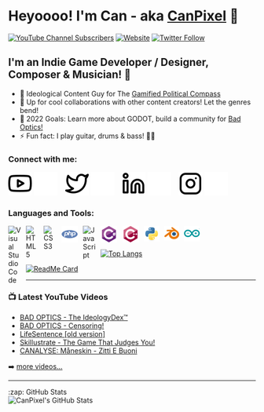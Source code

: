 # Heyoooo! I'm Can - aka [CanPixel][youtube] 👋 

[![YouTube Channel Subscribers](https://img.shields.io/youtube/channel/subscribers/UCDCHcqyeQgJ-jVSd6VJkbCw?logo=youtube&logoColor=red&style=for-the-badge)][youtube]
[![Website](https://img.shields.io/website?label=canpixel.com&style=for-the-badge&url=https%3A%2F%2Fcanpixel.com)](https://canpixel.com)
[![Twitter Follow](https://img.shields.io/twitter/follow/canpixel?color=1DA1F2&logo=twitter&style=for-the-badge)](https://twitter.com/intent/follow?original_referer=https%3A%2F%2Fgithub.com%2FPhuckYuToo&screen_name=PhuckYuToo)

## I'm an Indie Game Developer / Designer, Composer & Musician! 🎸

- 🌱 Ideological Content Guy for The <a href='https://github.com/CanPixel/BadOptics'>Gamified Political Compass</a>
- 👯 Up for cool collaborations with other content creators! Let the genres bend!
- 🥅 2022 Goals: Learn more about GODOT, build a community for <a href='https://github.com/CanPixel/BadOptics'>Bad Optics!</a>
- ⚡ Fun fact: I play guitar, drums & bass! 🎸🥁

### Connect with me:

[![website](./img/youtube-light.svg)](https://youtube.com/Superbowserfreak11)
[![website](./img/youtube-dark.svg)](https://youtube.com/Superbowserfreak11)
&nbsp;&nbsp;
[![website](./img/twitter-light.svg)](https://twitter.com/PhuckYuToo)
[![website](./img/twitter-dark.svg)](https://twitter.com/PhuckYuToo)
&nbsp;&nbsp;
[![website](./img/linkedin-light.svg)](https://linkedin.com/in/canpixel)
[![website](./img/linkedin-dark.svg)](https://linkedin.com/in/canpixel)
&nbsp;&nbsp;
[![website](./img/instagram-light.svg)](https://instagram.com/cannemen)
[![website](./img/instagram-dark.svg)](https://instagram.com/cannemen)

### Languages and Tools:
<div style='background-color:#ddd;'>
<img align="left" alt="Visual Studio Code" width="26px" src="https://cdn.jsdelivr.net/gh/devicons/devicon/icons/vscode/vscode-original.svg" style="padding-right:10px;">
<img align="left" alt="HTML5" width="26px" src="https://cdn.jsdelivr.net/gh/devicons/devicon/icons/html5/html5-original.svg" style="padding-right:10px;">
<img align="left" alt="CSS3" width="26px" src="https://cdn.jsdelivr.net/gh/devicons/devicon/icons/css3/css3-original.svg" style="padding-right:10px;">
<img align="left" alt="PHP" width="34px" src="https://raw.githubusercontent.com/devicons/devicon/v2.15.1/icons/php/php-plain.svg" style="padding-right:10px;" />
<img align="left" alt="JavaScript" width="26px" src="https://cdn.jsdelivr.net/gh/devicons/devicon/icons/javascript/javascript-original.svg" style="padding-right:10px;">
<img align="left" alt="C#" width="34px" src="https://raw.githubusercontent.com/devicons/devicon/v2.15.1/icons/csharp/csharp-original.svg" style="padding-right:10px;" />
<img align="left" alt="C++" width="34px" src="https://raw.githubusercontent.com/devicons/devicon/v2.15.1/icons/cplusplus/cplusplus-original.svg" style="padding-right:10px;" />
<img align="left" alt="Python" width="32px" src="https://raw.githubusercontent.com/devicons/devicon/v2.15.1/icons/python/python-original.svg" style="padding-right:10px;" />
<img align="left" alt="Blender" width="30px" src="https://raw.githubusercontent.com/devicons/devicon/v2.15.1/icons/blender/blender-original.svg" style="padding-right:10px;" />
<img align="left" alt="Arduino" width="32px" src="https://raw.githubusercontent.com/devicons/devicon/v2.15.1/icons/arduino/arduino-original.svg" style="padding-right:10px;" />
</div>
<br>
<br>

[![Top Langs](https://github-readme-stats.vercel.app/api/top-langs/?username=CanPixel&layout=compact)](https://github.com/CanPixel)

[![ReadMe Card](https://github-readme-stats.vercel.app/api/pin/?username=CanPixel&repo=BadOptics)](https://github.com/CanPixel/BadOptics)

---

### 📺 Latest YouTube Videos

<!-- YOUTUBE:START -->
- [BAD OPTICS - The IdeologyDex™](https://www.youtube.com/watch?v=K7EKYMtiSzc)
- [BAD OPTICS - Censoring!](https://www.youtube.com/watch?v=GkWwrgQaC9o)
- [LifeSentence [old version]](https://www.youtube.com/watch?v=TDY7mNOLW9U)
- [Skillustrate - The Game That Judges You!](https://www.youtube.com/watch?v=A61jhgtA_D4)
- [CANALYSE: Måneskin - Zitti E Buoni](https://www.youtube.com/watch?v=zOkJnB48rsI)
<!-- YOUTUBE:END -->

➡️ [more videos...](https://youtube.com/superbowserfreak11)

---

<summary>:zap: GitHub Stats</summary>
<img align="left" alt="CanPixel's GitHub Stats" src="https://github-readme-stats.vercel.app/api?username=CanPixel&show_icons=true&hide_border=false&title_color=ff652f&icon_color=FFE400&bg_color=09131B&text_color=ffffff&border_color=0c1a25" />

[website]: https://canpixel.com
[twitter]: https://twitter.com/PhuckYuToo
[youtube]: https://www.youtube.com/channel/Superbowserfreak11
[instagram]: https://instagram.com/cannemen
[linkedin]: https://www.linkedin.com/in/canpixel/
[gamesplaylist]: https://www.youtube.com/playlist?list=PLRYyr9-YJbttxhXQSBx9br4nCtZBRG2x9
[musicplaylist]: https://www.youtube.com/playlist?list=PLRYyr9-YJbtvphc8WIcBRODkFm5vgxWao 
